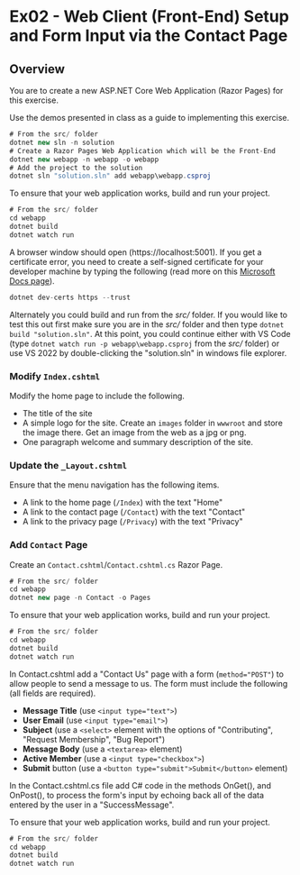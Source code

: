 # Ex02 - Web Client (Front-End) Setup and Form Input via the Contact Page

## Overview

You are to create a new ASP.NET Core Web Application (Razor Pages) for this exercise.

Use the demos presented in class as a guide to implementing this exercise.

```csharp
# From the src/ folder
dotnet new sln -n solution
# Create a Razor Pages Web Application which will be the Front-End
dotnet new webapp -n webapp -o webapp
# Add the project to the solution
dotnet sln "solution.sln" add webapp\webapp.csproj
```

To ensure that your web application works, build and run your project.

```csharp
# From the src/ folder
cd webapp
dotnet build
dotnet watch run
```

A browser window should open (https://localhost:5001). If you get a certificate error, you need to create a self-signed certificate for your developer machine by typing the following (read more on this [Microsoft Docs page](https://docs.microsoft.com/aspnet/core/security/enforcing-ssl#trust-the-aspnet-core-https-development-certificate-on-windows-and-macos)).

```csharp
dotnet dev-certs https --trust
```
Alternately you could build and run from the *src/* folder. If you would like to test this out first make sure you are in the *src/* folder and then type `dotnet build "solution.sln"`. At this point, you could continue either with VS Code (type `dotnet watch run -p webapp\webapp.csproj` from the *src/* folder) or use VS 2022 by double-clicking the "solution.sln" in windows file explorer.

### Modify `Index.cshtml`

Modify the home page to include the following.

- The title of the site
- A simple logo for the site. Create an `images` folder in `wwwroot` and store the image there. Get an image from the web as a jpg or png.
- One paragraph welcome and summary description of the site.

### Update the `_Layout.cshtml`

Ensure that the menu navigation has the following items.

- A link to the home page (`/Index`) with the text "Home"
- A link to the contact page (`/Contact`) with the text "Contact"
- A link to the privacy page (`/Privacy`) with the text "Privacy"

### Add `Contact` Page

Create an `Contact.cshtml`/`Contact.cshtml.cs` Razor Page.

```csharp
# From the src/ folder
cd webapp
dotnet new page -n Contact -o Pages
```
To ensure that your web application works, build and run your project.

```csharp
# From the src/ folder
cd webapp
dotnet build
dotnet watch run
```

In Contact.cshtml add a "Contact Us" page with a form (`method="POST"`) to allow people to send a message to us. The form must include the following (all fields are required).

- **Message Title** (use `<input type="text">`)
- **User Email** (use `<input type="email">`)
- **Subject** (use a `<select>` element with the options of "Contributing", "Request Membership", "Bug Report")
- **Message Body** (use a `<textarea>` element)
- **Active Member** (use a `<input type="checkbox">`)
- **Submit** button (use a `<button type="submit">Submit</button>` element)

In the Contact.cshtml.cs file add C# code in the methods OnGet(), and OnPost(), to process the form's input by echoing back all of the data entered by the user in a "SuccessMessage".

To ensure that your web application works, build and run your project.

```csharp
# From the src/ folder
cd webapp
dotnet build
dotnet watch run
```
